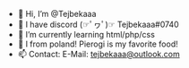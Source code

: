 - 👋 Hi, I’m @Tejbekaaa
- 👀 I have discord (☞ﾟヮﾟ)☞ Tejbekaaa#0740
- 🌱 I’m currently learning html/php/css
- 🥵 I from poland! Pierogi is my favorite food!
- 📫 Contact: E-Mail: tejbekaaa@outlook.com

<!---
Tejbekaaa/Tejbekaaa is a ✨ special ✨ repository because its `README.md` (this file) appears on your GitHub profile.
You can click the Preview link to take a look at your changes.
--->
